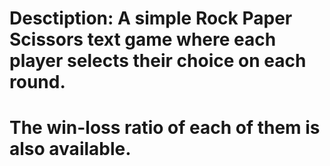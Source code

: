 # Desctiption: A simple Rock Paper Scissors text game where each player selects their choice on each round. 
# The win-loss ratio of each of them is also available.
